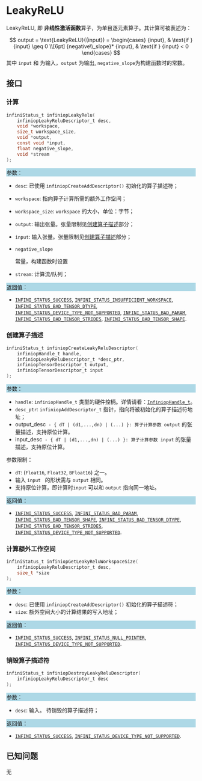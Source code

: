﻿
# LeakyReLU

LeakyReLU, 即 **非线性激活函数**算子，为单目逐元素算子。其计算可被表述为：

$$ output = \text{LeakyReLU}({input}) =
\begin{cases}
{input}, & \text{if } {input} \geq 0 \\[6pt]
{negative\\_slope}* {input}, & \text{if } {input} < 0
\end{cases} $$
其中 `input` 和  为输入，`output` 为输出, `negative_slope`为构建函数时的常数。

## 接口

### 计算

```c
infiniStatus_t infiniopLeakyRelu(
    infiniopLeakyReluDescriptor_t desc,
    void *workspace,
    size_t workspace_size,
    void *output,
    const void *input,
    float negative_slope,
    void *stream
);
```

<div style="background-color: lightblue; padding: 1px;"> 参数： </div>

- `desc`:
  已使用 `infiniopCreateAddDescriptor()` 初始化的算子描述符；
  
- `workspace`:
  指向算子计算所需的额外工作空间；
  
- `workspace_size`:
  `workspace` 的大小，单位：字节；
  
- `output`:
  输出张量。张量限制见[创建算子描述](#创建算子描述)部分；
  
- `input`:
  输入张量。张量限制见[创建算子描述](#创建算子描述)部分；
  
- `negative_slope`
  
  常量，构建函数时设置
  
- `stream`:
  计算流/队列；

<div style="background-color: lightblue; padding: 1px;"> 返回值：</div>

- [`INFINI_STATUS_SUCCESS`], [`INFINI_STATUS_INSUFFICIENT_WORKSPACE`], [`INFINI_STATUS_BAD_TENSOR_DTYPE`], [`INFINI_STATUS_DEVICE_TYPE_NOT_SUPPORTED`],  [`INFINI_STATUS_BAD_PARAM`], [`INFINI_STATUS_BAD_TENSOR_STRIDES`], [`INFINI_STATUS_BAD_TENSOR_SHAPE`]. 

### 创建算子描述

```c
infiniStatus_t infiniopCreateLeakyReluDescriptor(
    infiniopHandle_t handle,
    infiniopLeakyReluDescriptor_t *desc_ptr,
    infiniopTensorDescriptor_t output,
    infiniopTensorDescriptor_t input
);
```

<div style="background-color: lightblue; padding: 1px;"> 参数：</div>

- `handle`:
  `infiniopHandle_t` 类型的硬件控柄。详情请看：[`InfiniopHandle_t`]。
- `desc_ptr`:
  `infiniopAddDescriptor_t` 指针，指向将被初始化的算子描述符地址；
- output_desc` - { dT | (d1,...,dn) | (...) }:
  算子计算参数 output` 的张量描述，支持原位计算。
- input_desc` - { dT | (d1,...,dn) | (...) }:
  算子计算参数 input` 的张量描述，支持原位计算。
  
  

参数限制：

- `dT`:  (`Float16`, `Float32`, `BFloat16`) 之一。
- 输入 `input `  的形状需与 `output` 相同。
- 支持原位计算，即计算时`input`  可以和 `output`  指向同一地址。

<div style="background-color: lightblue; padding: 1px;"> 返回值：</div>

- [`INFINI_STATUS_SUCCESS`], [`INFINI_STATUS_BAD_PARAM`], [`INFINI_STATUS_BAD_TENSOR_SHAPE`], [`INFINI_STATUS_BAD_TENSOR_DTYPE`], [`INFINI_STATUS_BAD_TENSOR_STRIDES`], [`INFINI_STATUS_DEVICE_TYPE_NOT_SUPPORTED`].

### 计算额外工作空间

```c
infiniStatus_t infiniopGetLeakyReluWorkspaceSize(
    infiniopLeakyReluDescriptor_t desc,
    size_t *size
);
```

<div style="background-color: lightblue; padding: 1px;"> 参数：</div>

- `desc`:
  已使用 `infiniopCreateAddDescriptor()` 初始化的算子描述符；
- `size`:
  额外空间大小的计算结果的写入地址；

<div style="background-color: lightblue; padding: 1px;"> 返回值：</div>

- [`INFINI_STATUS_SUCCESS`], [`INFINI_STATUS_NULL_POINTER`], [`INFINI_STATUS_DEVICE_TYPE_NOT_SUPPORTED`].

### 销毁算子描述符

```c
infiniStatus_t infiniopDestroyLeakyReluDescriptor(
    infiniopLeakyReluDescriptor_t desc
);
```

<div style="background-color: lightblue; padding: 1px;"> 参数： </div>

- `desc`:
  输入。 待销毁的算子描述符；

<div style="background-color: lightblue; padding: 1px;"> 返回值： </div>

- [`INFINI_STATUS_SUCCESS`], [`INFINI_STATUS_DEVICE_TYPE_NOT_SUPPORTED`].

## 已知问题

无

<!-- 链接 -->

[`InfiniopHandle_t`]: /infiniop/handle/README.md

[`INFINI_STATUS_SUCCESS`]: /common/status/README.md#INFINI_STATUS_SUCCESS
[`INFINI_STATUS_BAD_PARAM`]: /common/status/README.md#INFINI_STATUS_BAD_PARAM
[`INFINI_STATUS_INSUFFICIENT_WORKSPACE`]: /common/status/README.md#INFINI_STATUS_INSUFFICIENT_WORKSPACE
[`INFINI_STATUS_DEVICE_TYPE_NOT_SUPPORTED`]: /common/status/README.md#INFINI_STATUS_DEVICE_TYPE_NOT_SUPPORTED
[`INFINI_STATUS_INTERNAL_ERROR`]: /common/status/README.md#INFINI_STATUS_INTERNAL_ERROR
[`INFINI_STATUS_NULL_POINTER`]: /common/status/README.md#INFINI_STATUS_NULL_POINTER
[`INFINI_STATUS_BAD_TENSOR_SHAPE`]: /common/status/README.md#INFINI_STATUS_BAD_TENSOR_SHAPE
[`INFINI_STATUS_BAD_TENSOR_DTYPE`]: /common/status/README.md#INFINI_STATUS_BAD_TENSOR_DTYPE
[`INFINI_STATUS_BAD_TENSOR_STRIDES`]: /common/status/README.md#INFINI_STATUS_BAD_TENSOR_STRIDES

